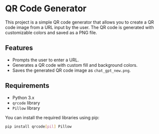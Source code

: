 # QR Code Generator

This project is a simple QR code generator that allows you to create a QR code image from a URL input by the user. The QR code is generated with customizable colors and saved as a PNG file.

## Features

- Prompts the user to enter a URL.
- Generates a QR code with custom fill and background colors.
- Saves the generated QR code image as `chat_gpt_new.png`.

## Requirements

- Python 3.x
- `qrcode` library
- `Pillow` library

You can install the required libraries using pip:

```bash
pip install qrcode[pil] Pillow
